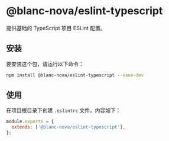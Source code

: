 # @blanc-nova/eslint-typescript

提供基础的 TypeScript 项目 ESLint 配置。

## 安装

要安装这个包，请运行以下命令：

```bash
npm install @blanc-nova/eslint-typescript --save-dev

```

## 使用

在项目根目录下创建 `.eslintrc` 文件，内容如下：

```js
module.exports = {
  extends: ['@blanc-nova/eslint-typescript'],
};
```



